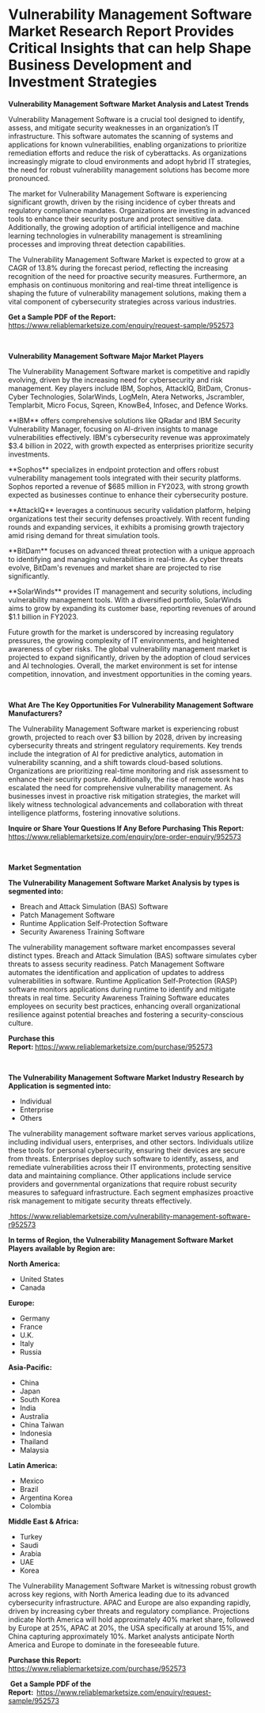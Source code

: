 <p><h1>Vulnerability Management Software Market Research Report Provides Critical Insights that can help Shape Business Development and Investment Strategies</h1></p><p><strong>Vulnerability Management Software Market Analysis and Latest Trends</strong></p>
<p><p>Vulnerability Management Software is a crucial tool designed to identify, assess, and mitigate security weaknesses in an organization’s IT infrastructure. This software automates the scanning of systems and applications for known vulnerabilities, enabling organizations to prioritize remediation efforts and reduce the risk of cyberattacks. As organizations increasingly migrate to cloud environments and adopt hybrid IT strategies, the need for robust vulnerability management solutions has become more pronounced.</p><p>The market for Vulnerability Management Software is experiencing significant growth, driven by the rising incidence of cyber threats and regulatory compliance mandates. Organizations are investing in advanced tools to enhance their security posture and protect sensitive data. Additionally, the growing adoption of artificial intelligence and machine learning technologies in vulnerability management is streamlining processes and improving threat detection capabilities.</p><p>The Vulnerability Management Software Market is expected to grow at a CAGR of 13.8% during the forecast period, reflecting the increasing recognition of the need for proactive security measures. Furthermore, an emphasis on continuous monitoring and real-time threat intelligence is shaping the future of vulnerability management solutions, making them a vital component of cybersecurity strategies across various industries.</p></p>
<p><strong>Get a Sample PDF of the Report:&nbsp;</strong> <a href="https://www.reliablemarketsize.com/enquiry/request-sample/952573?utm_campaign=2281&utm_medium=2&utm_source=Github&utm_content=ia&utm_term=18042025&utm_id=vulnerability-management-software">https://www.reliablemarketsize.com/enquiry/request-sample/952573</a></p>
<p>&nbsp;</p>
<p><strong>Vulnerability Management Software Major Market Players</strong></p>
<p><p>The Vulnerability Management Software market is competitive and rapidly evolving, driven by the increasing need for cybersecurity and risk management. Key players include IBM, Sophos, AttackIQ, BitDam, Cronus-Cyber Technologies, SolarWinds, LogMeIn, Atera Networks, Jscrambler, Templarbit, Micro Focus, Sqreen, KnowBe4, Infosec, and Defence Works.</p><p>**IBM** offers comprehensive solutions like QRadar and IBM Security Vulnerability Manager, focusing on AI-driven insights to manage vulnerabilities effectively. IBM's cybersecurity revenue was approximately $3.4 billion in 2022, with growth expected as enterprises prioritize security investments.</p><p>**Sophos** specializes in endpoint protection and offers robust vulnerability management tools integrated with their security platforms. Sophos reported a revenue of $685 million in FY2023, with strong growth expected as businesses continue to enhance their cybersecurity posture.</p><p>**AttackIQ** leverages a continuous security validation platform, helping organizations test their security defenses proactively. With recent funding rounds and expanding services, it exhibits a promising growth trajectory amid rising demand for threat simulation tools.</p><p>**BitDam** focuses on advanced threat protection with a unique approach to identifying and managing vulnerabilities in real-time. As cyber threats evolve, BitDam's revenues and market share are projected to rise significantly.</p><p>**SolarWinds** provides IT management and security solutions, including vulnerability management tools. With a diversified portfolio, SolarWinds aims to grow by expanding its customer base, reporting revenues of around $1.1 billion in FY2023.</p><p>Future growth for the market is underscored by increasing regulatory pressures, the growing complexity of IT environments, and heightened awareness of cyber risks. The global vulnerability management market is projected to expand significantly, driven by the adoption of cloud services and AI technologies. Overall, the market environment is set for intense competition, innovation, and investment opportunities in the coming years.</p></p>
<p>&nbsp;</p>
<p><strong>What Are The Key Opportunities For Vulnerability Management Software Manufacturers?</strong></p>
<p><p>The Vulnerability Management Software market is experiencing robust growth, projected to reach over $3 billion by 2028, driven by increasing cybersecurity threats and stringent regulatory requirements. Key trends include the integration of AI for predictive analytics, automation in vulnerability scanning, and a shift towards cloud-based solutions. Organizations are prioritizing real-time monitoring and risk assessment to enhance their security posture. Additionally, the rise of remote work has escalated the need for comprehensive vulnerability management. As businesses invest in proactive risk mitigation strategies, the market will likely witness technological advancements and collaboration with threat intelligence platforms, fostering innovative solutions.</p></p>
<p><strong>Inquire or Share Your Questions If Any Before Purchasing This Report:</strong> <a href="https://www.reliablemarketsize.com/enquiry/pre-order-enquiry/952573?utm_campaign=2281&utm_medium=2&utm_source=Github&utm_content=ia&utm_term=18042025&utm_id=vulnerability-management-software">https://www.reliablemarketsize.com/enquiry/pre-order-enquiry/952573</a></p>
<p>&nbsp;</p>
<p><strong>Market Segmentation</strong></p>
<p><strong>The Vulnerability Management Software Market Analysis by types is segmented into:</strong></p>
<p><ul><li>Breach and Attack Simulation (BAS) Software</li><li>Patch Management Software</li><li>Runtime Application Self-Protection Software</li><li>Security Awareness Training Software</li></ul></p>
<p><p>The vulnerability management software market encompasses several distinct types. Breach and Attack Simulation (BAS) software simulates cyber threats to assess security readiness. Patch Management Software automates the identification and application of updates to address vulnerabilities in software. Runtime Application Self-Protection (RASP) software monitors applications during runtime to identify and mitigate threats in real time. Security Awareness Training Software educates employees on security best practices, enhancing overall organizational resilience against potential breaches and fostering a security-conscious culture.</p></p>
<p><strong>Purchase this Report:&nbsp;</strong><a href="https://www.reliablemarketsize.com/purchase/952573?utm_campaign=2281&utm_medium=2&utm_source=Github&utm_content=ia&utm_term=18042025&utm_id=vulnerability-management-software">https://www.reliablemarketsize.com/purchase/952573</a></p>
<p>&nbsp;</p>
<p><strong>The Vulnerability Management Software Market Industry Research by Application is segmented into:</strong></p>
<p><ul><li>Individual</li><li>Enterprise</li><li>Others</li></ul></p>
<p><p>The vulnerability management software market serves various applications, including individual users, enterprises, and other sectors. Individuals utilize these tools for personal cybersecurity, ensuring their devices are secure from threats. Enterprises deploy such software to identify, assess, and remediate vulnerabilities across their IT environments, protecting sensitive data and maintaining compliance. Other applications include service providers and governmental organizations that require robust security measures to safeguard infrastructure. Each segment emphasizes proactive risk management to mitigate security threats effectively.</p></p>
<p><a href="https://www.reliablemarketsize.com/vulnerability-management-software-r952573?utm_campaign=2281&utm_medium=2&utm_source=Github&utm_content=ia&utm_term=18042025&utm_id=vulnerability-management-software">&nbsp;https://www.reliablemarketsize.com/vulnerability-management-software-r952573</a></p>
<p><strong>In terms of Region, the Vulnerability Management Software Market Players available by Region are:</strong></p>
<p>
    <p> <strong> North America: </strong>
        <ul>
            <li>United States</li>
            <li>Canada</li>
        </ul>
        </p> 
    <p> <strong> Europe: </strong>
        <ul>
            <li>Germany</li>
            <li>France</li>
            <li>U.K.</li>
            <li>Italy</li>
            <li>Russia</li>
        </ul>
        </p> 
    <p> <strong> Asia-Pacific: </strong>
        <ul>
            <li>China</li>
            <li>Japan</li>
            <li>South Korea</li>
            <li>India</li>
            <li>Australia</li>
            <li>China Taiwan</li>
            <li>Indonesia</li>
            <li>Thailand</li>
            <li>Malaysia</li>
        </ul>
        </p> 
    <p> <strong> Latin America: </strong>
        <ul>
            <li>Mexico</li>
            <li>Brazil</li>
            <li>Argentina Korea</li>
            <li>Colombia</li>
        </ul>
        </p> 
    <p> <strong> Middle East & Africa: </strong>
        <ul>
            <li>Turkey</li>
            <li>Saudi</li>
            <li>Arabia</li>
            <li>UAE</li>
            <li>Korea</li>
        </ul>
    </p>
    </p>
<p><p>The Vulnerability Management Software Market is witnessing robust growth across key regions, with North America leading due to its advanced cybersecurity infrastructure. APAC and Europe are also expanding rapidly, driven by increasing cyber threats and regulatory compliance. Projections indicate North America will hold approximately 40% market share, followed by Europe at 25%, APAC at 20%, the USA specifically at around 15%, and China capturing approximately 10%. Market analysts anticipate North America and Europe to dominate in the foreseeable future.</p></p>
<p><strong>Purchase this Report: </strong><a href="https://www.reliablemarketsize.com/purchase/952573?utm_campaign=2281&utm_medium=2&utm_source=Github&utm_content=ia&utm_term=18042025&utm_id=vulnerability-management-software">https://www.reliablemarketsize.com/purchase/952573</a></p>
<p>&nbsp;<strong>Get a Sample PDF of the Report:&nbsp;&nbsp;</strong><a href="https://www.reliablemarketsize.com/enquiry/request-sample/952573?utm_campaign=2281&utm_medium=2&utm_source=Github&utm_content=ia&utm_term=18042025&utm_id=vulnerability-management-software">https://www.reliablemarketsize.com/enquiry/request-sample/952573</a></p>
<p><strong></strong></p>
<p><p></p><p></p><p></p></p>